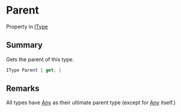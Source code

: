 # Parent

Property in [IType](/api/csharp/yarn.itype.md)

## Summary


Gets the parent of this type.


```csharp
IType Parent { get; }
```

## Remarks

All types have  <a href="yarn.builtintypes.any.md">Any</a>  as their
ultimate parent type (except for  <a href="yarn.builtintypes.any.md">Any</a> 
itself.)

